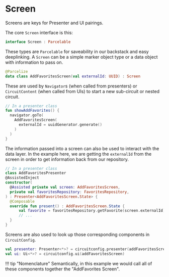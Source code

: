 Screen
======

Screens are keys for Presenter and UI pairings.

The core `Screen` interface is this:

```kotlin
interface Screen : Parcelable
```

These types are `Parcelable` for saveability in our backstack and easy deeplinking. A `Screen` can
be a simple marker object type or a data object with information to pass on.

```kotlin
@Parcelize
data class AddFavoritesScreen(val externalId: UUID) : Screen
```

These are used by `Navigator`s (when called from presenters) or `CircuitContent` (when called from
UIs) to start a new sub-circuit or nested circuit.

```kotlin
// In a presenter class
fun showAddFavorites() {
  navigator.goTo(
    AddFavoritesScreen(
      externalId = uuidGenerator.generate()
    )
  )
}
```

The information passed into a screen can also be used to interact with the data layer. In the example here,
we are getting the `externalId` from the screen in order to get information back from our repository. 

```kotlin
// In a presenter class
class AddFavoritesPresenter
@AssistedInject
constructor(
  @Assisted private val screen: AddFavoritesScreen,
  private val favoritesRepository: FavoritesRepository,
) : Presenter<AddFavoritesScreen.State> {
  @Composable
  override fun present() : AddFavoritesScreen.State {
      val favorite = favoritesRepository.getFavorite(screen.externalId)
      // ...
  }
}
```

Screens are also used to look up those corresponding components in `CircuitConfig`.

```kotlin
val presenter: Presenter<*>? = circuitconfig.presenter(addFavoritesScreen, navigator)
val ui: Ui<*>? = circuitconfig.ui(addFavoritesScreen)
```

!!! tip "Nomenclature"
    Semantically, in this example we would call all of these components together the "AddFavorites Screen".
